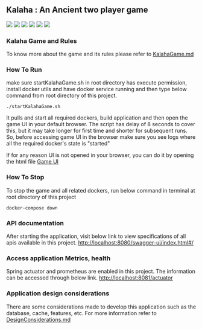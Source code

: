 ## Kalaha : An Ancient two player game

![](https://img.shields.io/badge/java-17-blue?style=for-the-badge&logo=java)
![](https://img.shields.io/badge/Spring%20Boot-3.1.5-blue?style=for-the-badge&logo=spring)
![](https://img.shields.io/badge/Spring%20Cloud-2021.0.8-blue?style=for-the-badge&logo=spring)
![](https://img.shields.io/badge/Gradle-8.4-blue?style=for-the-badge&logo=gradle)
![](https://img.shields.io/badge/Spring%20Data%20Redis-3.1.5-blue?style=for-the-badge&logo=redis)
![](https://img.shields.io/badge/Spring%20Data%20Mongo-4.1.5-blue?style=for-the-badge&logo=mongodb)

### Kalaha Game and Rules
To know more about the game and its rules please refer to [KalahaGame.md](KalahaGame.md)

### How To Run
make sure startKalahaGame.sh in root directory has execute permission, install docker utils and have docker service running and then type below command from root directory of this project.

``./startKalahaGame.sh``

It pulls and start all required dockers, build application and then open the game UI in your default browser.
The script has delay of 8 seconds to cover this, but it may take longer for first time and shorter for subsequent runs. 
So, before accessing game UI in the browser make sure you see logs where all the required docker's state is "started"

If for any reason UI is not opened in your browser, you can do it by opening the html file [Game UI](src/main/resources/static/kalahaGameUi.html)

### How To Stop
To stop the game and all related dockers, run below command in terminal at root directory of this project

``docker-compose down``

### API documentation
After starting the application, visit below link to view specifications of all apis available in this project.
[http://localhost:8080/swagger-ui/index.html#/](http://localhost:8080/swagger-ui/index.html#/)

### Access application Metrics, health
Spring actuator and prometheus are enabled in this project. The information can be accessed through below link.
[http://localhost:8081/actuator](http://localhost:8081/actuator)

### Application design considerations
There are some considerations made to develop this application such as the database, cache, features, etc. 
For more information refer to [DesignConsiderations.md](DesignConsiderations.md)
